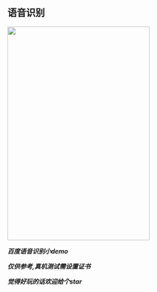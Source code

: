 
## 语音识别

<img src="https://github.com/zyj179638121/BDVoiceJudgeDemo/blob/master/sss.gif" width="320" height="480" />


***百度语音识别小demo***

***仅供参考,真机测试需设置证书***

***觉得好玩的话欢迎给个star***


